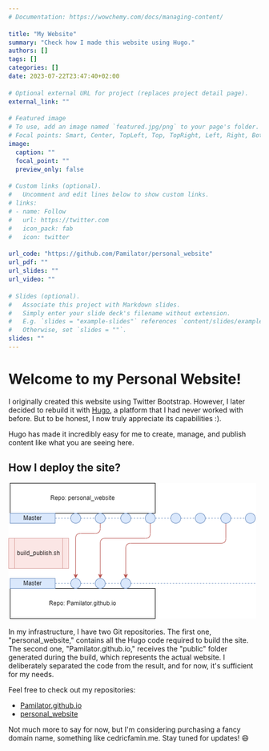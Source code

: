 ```yaml
---
# Documentation: https://wowchemy.com/docs/managing-content/

title: "My Website"
summary: "Check how I made this website using Hugo."
authors: []
tags: []
categories: []
date: 2023-07-22T23:47:40+02:00

# Optional external URL for project (replaces project detail page).
external_link: ""

# Featured image
# To use, add an image named `featured.jpg/png` to your page's folder.
# Focal points: Smart, Center, TopLeft, Top, TopRight, Left, Right, BottomLeft, Bottom, BottomRight.
image:
  caption: ""
  focal_point: ""
  preview_only: false

# Custom links (optional).
#   Uncomment and edit lines below to show custom links.
# links:
# - name: Follow
#   url: https://twitter.com
#   icon_pack: fab
#   icon: twitter

url_code: "https://github.com/Pamilator/personal_website"
url_pdf: ""
url_slides: ""
url_video: ""

# Slides (optional).
#   Associate this project with Markdown slides.
#   Simply enter your slide deck's filename without extension.
#   E.g. `slides = "example-slides"` references `content/slides/example-slides.md`.
#   Otherwise, set `slides = ""`.
slides: ""
---
```

# Welcome to my Personal Website!

I originally created this website using Twitter Bootstrap. However, I later decided to rebuild it with [Hugo](https://gohugo.io/), a platform that I had never worked with before. But to be honest, I now truly appreciate its capabilities :).

Hugo has made it incredibly easy for me to create, manage, and publish content like what you are seeing here.

## How I deploy the site?

![Deploy](deploy.png)

In my infrastructure, I have two Git repositories. The first one, "personal_website," contains all the Hugo code required to build the site. The second one, "Pamilator.github.io," receives the "public" folder generated during the build, which represents the actual website. I deliberately separated the code from the result, and for now, it's sufficient for my needs.

Feel free to check out my repositories:
- [Pamilator.github.io](https://github.com/Pamilator/Pamilator.github.io)
- [personal_website](https://github.com/Pamilator/personal_website)

Not much more to say for now, but I'm considering purchasing a fancy domain name, something like cedricfamin.me. Stay tuned for updates! 😄

